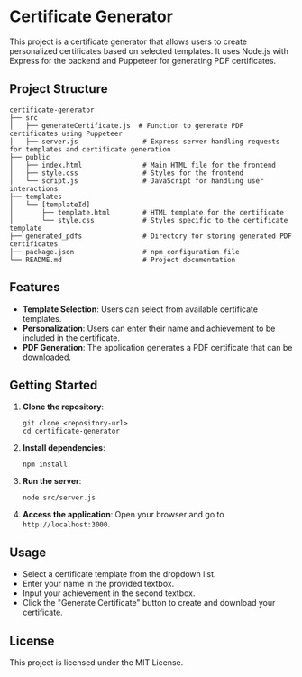 # Certificate Generator

This project is a certificate generator that allows users to create personalized certificates based on selected templates. It uses Node.js with Express for the backend and Puppeteer for generating PDF certificates.

## Project Structure

```
certificate-generator
├── src
│   ├── generateCertificate.js  # Function to generate PDF certificates using Puppeteer
│   ├── server.js                # Express server handling requests for templates and certificate generation
├── public
│   ├── index.html               # Main HTML file for the frontend
│   ├── style.css                # Styles for the frontend
│   └── script.js                # JavaScript for handling user interactions
├── templates
│   └── [templateId]
│       ├── template.html        # HTML template for the certificate
│       └── style.css            # Styles specific to the certificate template
├── generated_pdfs               # Directory for storing generated PDF certificates
├── package.json                 # npm configuration file
└── README.md                    # Project documentation
```

## Features

- **Template Selection**: Users can select from available certificate templates.
- **Personalization**: Users can enter their name and achievement to be included in the certificate.
- **PDF Generation**: The application generates a PDF certificate that can be downloaded.

## Getting Started

1. **Clone the repository**:
   ```
   git clone <repository-url>
   cd certificate-generator
   ```

2. **Install dependencies**:
   ```
   npm install
   ```

3. **Run the server**:
   ```
   node src/server.js
   ```

4. **Access the application**: Open your browser and go to `http://localhost:3000`.

## Usage

- Select a certificate template from the dropdown list.
- Enter your name in the provided textbox.
- Input your achievement in the second textbox.
- Click the "Generate Certificate" button to create and download your certificate.

## License

This project is licensed under the MIT License.